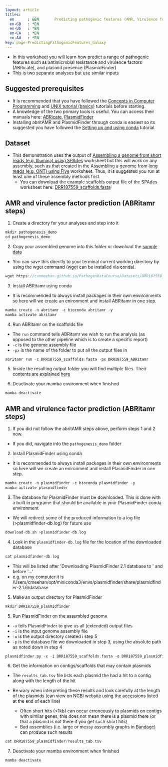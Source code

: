 ```yaml
---
layout: article
titles:
  en      : &EN       Predicting pathogenic features (AMR, Virulence factors, Plasmids) (via Galaxy)
  en-GB   : *EN
  en-US   : *EN
  en-CA   : *EN
  en-AU   : *EN
key: page-PredictingPathogenicFeatures_Galaxy
---
```


*	In this worksheet you will learn how predict a range of pathogenic features such as antimicrobial resistance and virulence factors (ABRicate), and plasmid presence (PlasmidFinder)
* This is two separate analyses but use similar inputs


## Suggested prerequisites
* It is recommended that you have followed the [Concepts in Computer Programming](https://conmeehan.github.io/PathogenDataCourse/ConceptsInComputerProgramming) and [UNIX tutorial (basics)](https://conmeehan.github.io/UNIXtutorial) tutorials before starting.
* A knowledge of the two primary tools is useful. You can access their manuals here: [ABRicate](https://github.com/MDU-PHL/abritamr), [PlasmidFinder](https://bitbucket.org/genomicepidemiology/plasmidfinder/src/master/)
* Installing abritAMR and PlasmidFinder through conda is easiest so its suggested you have followed the [Setting up and using conda](https://conmeehan.github.io/PathogenDataCourse/CondaInstallAndUse) tutorial.

## Dataset
*	This demonstration uses the output of [Assembling a genome from short reads (e.g. Illumina) using SPAdes](https://conmeehan.github.io/PathogenDataCourse/Worksheets/GenomeAssembly_SPAdes) worksheet but this will work on any assembly, such as that created in the [Assembling a genome from long reads (e.g. ONT) using Flye](https://conmeehan.github.io/PathogenDataCourse/Worksheets/GenomeAssembly_Flye) worksheet. Thus, it is suggested you run at least one of these assembly methods first. 
	* You can download the example scaffolds output file of the SPAdes worksheet here: [DRR187559_scaffolds.fasta](https://conmeehan.github.io/PathogenDataCourse/Datasets/DRR187559_scaffolds.fasta)


## AMR and virulence factor prediction (ABRitamr steps)
1. Create a directory for your analyses and step into it
```c
mkdir pathogenesis_demo
cd pathogenesis_demo
```
2. Copy your assembled genome into this folder or download the [sample data](https://conmeehan.github.io/PathogenDataCourse/Datasets/DRR187559_scaffolds.fasta)
* You can save this directly to your terminal current working directory by using the wget command ([wget](https://anaconda.org/anaconda/wget) can be installed via conda).

```c
wget https://conmeehan.github.io/PathogenDataCourse/Datasets/DRR187559_scaffolds.fasta
```
3. Install ABRitamr using conda
  * It is recommended to always install packages in their own environments so here will we create an enironment and install ABRitamr in one step. 
```c
mamba create -n abritamr -c bioconda abritamr -y
mamba activate abritamr
```

4. Run ABRitamr on the scaffolds file
* The `run` command tells ABRitamr we wish to run the analysis (as opposed to the other pipeline which is to create a specific report)
* `-c` is the genome assembly file 
* `-px` is the name of the folder to put all the output files in
```c
abritamr run -c DRR187559_scaffolds.fasta -px DRR187559_ABRitamr
```

5. Inside the resulting output folder you will find multiple files. Their contents are explained [here](https://github.com/MDU-PHL/abritamr#abritamr-run)

6. Deactivate your mamba environment when finished
```c
mamba deactivate
```


## AMR and virulence factor prediction (ABRitamr steps)
1. If you did not follow the abritAMR steps above, perform steps 1 and 2 now.
* If you did, navigate into the `pathogenesis_demo` folder

2. Install PlasmidFinder using conda
  * It is recommended to always install packages in their own environments so here will we create an enironment and install PlasmidFinder in one step. 
```c
mamba create -n plasmidfinder -c bioconda plasmidfinder -y
mamba activate plasmidfinder
```

3. The database for PlasmidFinder must be downloaded. This is done with a built in programe that should be available in your PlasmidFinder conda environment
* We will redirect some of the produced information to a log file (>plasmidfinder-db.log) for future use
```c
download-db.sh >plasmidfinder-db.log
```
4. Look in the `plasmidfinder-db.log` file for the location of the downloaded database
```c
cat plasmidfinder-db.log
```

* This will be listed after 'Downloading PlasmidFinder 2.1 database to ' and before '...'
* e.g. on my computer it is /Users/cmeehan/opt/miniconda3/envs/plasmidfinder/share/plasmidfinder-2.1.6/database

5. Make an output directory for PlasmidFinder
```c
mkdir DRR187559_plasmidfinder
```

5. Run PlasmidFinder on the assembled genome

* `-x` tells PlasmidFinder to give us all (extended) output files
* `-i` is the input genome assembly file
* `-o` is the output directory created i step 5
* `-p` is the database file we downloaded in step 3, using the absolute path as noted down in step 4

```c
plasmidfinder.py -x -i DRR187559_scaffolds.fasta -o DRR187559_plasmidfinder -p /Users/cmeehan/opt/miniconda3/envs/plasmidfinder/share/plasmidfinder-2.1.6/database
```

6. Get the information on contigs/scaffolds that may contain plasmids

* The `results_tab.tsv` file lists each plasmid the had a hit to a contig along with the length of the hit
* Be wary when interpreting these results and look carefully at the length of the plasmids (can view on NCBI website using the accessions listed at the end of each line)

	* Often short hits (<1kb) can occur erroneously to plasmids on contigs with similar genes; this does not mean there is a plasmid there (or that a plasmid is not there if you get such short hits)
	* Bad assemblies (i.e. large or messy assembly graphs in [Bandage](https://conmeehan.github.io/PathogenDataCourse/Worksheets/GenomeQC_BUSCO_Bandage)) can produce such results 

```c
cat DRR187559_plasmidfinder/results_tab.tsv
```

7. Deactivate your mamba environment when finished
```c
mamba deactivate
```

